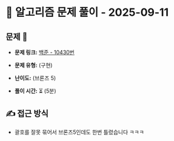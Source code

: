 # 📝 알고리즘 문제 풀이 - 2025-09-11

## 문제 📖

- **문제 링크:** [백준 - 10430번 ](https://www.acmicpc.net/problem/10430)

- **문제 유형:** (구현)

- **난이도:** (브론즈 5)

- **풀이 시간:** ⏳ (5분)

## ✍ 접근 방식

- 괄호를 잘못 묶어서 브론즈5인데도 한번 틀렸습니다 ㅋㅋㅋ
